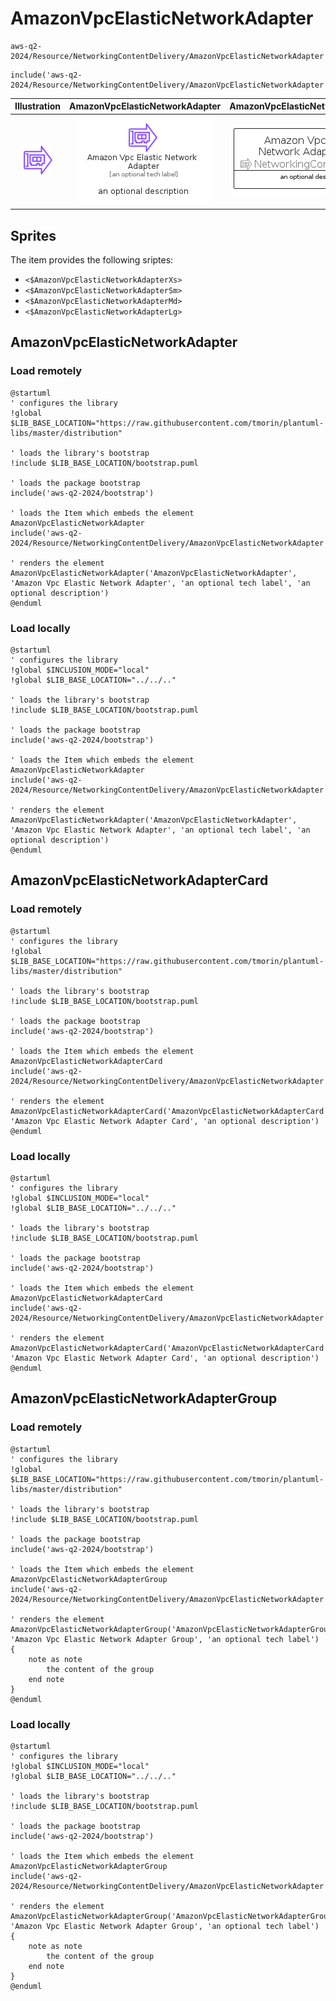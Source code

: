 # AmazonVpcElasticNetworkAdapter


```text
aws-q2-2024/Resource/NetworkingContentDelivery/AmazonVpcElasticNetworkAdapter
```

```text
include('aws-q2-2024/Resource/NetworkingContentDelivery/AmazonVpcElasticNetworkAdapter')
```



| Illustration | AmazonVpcElasticNetworkAdapter | AmazonVpcElasticNetworkAdapterCard | AmazonVpcElasticNetworkAdapterGroup |
| :---: | :---: | :---: | :---: |
| ![illustration for Illustration](../../../aws-q2-2024/Resource/NetworkingContentDelivery/AmazonVpcElasticNetworkAdapter.png) | ![illustration for AmazonVpcElasticNetworkAdapter](../../../aws-q2-2024/Resource/NetworkingContentDelivery/AmazonVpcElasticNetworkAdapter.Local.png) | ![illustration for AmazonVpcElasticNetworkAdapterCard](../../../aws-q2-2024/Resource/NetworkingContentDelivery/AmazonVpcElasticNetworkAdapterCard.Local.png) | ![illustration for AmazonVpcElasticNetworkAdapterGroup](../../../aws-q2-2024/Resource/NetworkingContentDelivery/AmazonVpcElasticNetworkAdapterGroup.Local.png) |



## Sprites
The item provides the following sriptes:

- `<$AmazonVpcElasticNetworkAdapterXs>`
- `<$AmazonVpcElasticNetworkAdapterSm>`
- `<$AmazonVpcElasticNetworkAdapterMd>`
- `<$AmazonVpcElasticNetworkAdapterLg>`





## AmazonVpcElasticNetworkAdapter

### Load remotely
```plantuml
@startuml
' configures the library
!global $LIB_BASE_LOCATION="https://raw.githubusercontent.com/tmorin/plantuml-libs/master/distribution"

' loads the library's bootstrap
!include $LIB_BASE_LOCATION/bootstrap.puml

' loads the package bootstrap
include('aws-q2-2024/bootstrap')

' loads the Item which embeds the element AmazonVpcElasticNetworkAdapter
include('aws-q2-2024/Resource/NetworkingContentDelivery/AmazonVpcElasticNetworkAdapter')

' renders the element
AmazonVpcElasticNetworkAdapter('AmazonVpcElasticNetworkAdapter', 'Amazon Vpc Elastic Network Adapter', 'an optional tech label', 'an optional description')
@enduml
```

### Load locally
```plantuml
@startuml
' configures the library
!global $INCLUSION_MODE="local"
!global $LIB_BASE_LOCATION="../../.."

' loads the library's bootstrap
!include $LIB_BASE_LOCATION/bootstrap.puml

' loads the package bootstrap
include('aws-q2-2024/bootstrap')

' loads the Item which embeds the element AmazonVpcElasticNetworkAdapter
include('aws-q2-2024/Resource/NetworkingContentDelivery/AmazonVpcElasticNetworkAdapter')

' renders the element
AmazonVpcElasticNetworkAdapter('AmazonVpcElasticNetworkAdapter', 'Amazon Vpc Elastic Network Adapter', 'an optional tech label', 'an optional description')
@enduml
```

## AmazonVpcElasticNetworkAdapterCard

### Load remotely
```plantuml
@startuml
' configures the library
!global $LIB_BASE_LOCATION="https://raw.githubusercontent.com/tmorin/plantuml-libs/master/distribution"

' loads the library's bootstrap
!include $LIB_BASE_LOCATION/bootstrap.puml

' loads the package bootstrap
include('aws-q2-2024/bootstrap')

' loads the Item which embeds the element AmazonVpcElasticNetworkAdapterCard
include('aws-q2-2024/Resource/NetworkingContentDelivery/AmazonVpcElasticNetworkAdapter')

' renders the element
AmazonVpcElasticNetworkAdapterCard('AmazonVpcElasticNetworkAdapterCard', 'Amazon Vpc Elastic Network Adapter Card', 'an optional description')
@enduml
```

### Load locally
```plantuml
@startuml
' configures the library
!global $INCLUSION_MODE="local"
!global $LIB_BASE_LOCATION="../../.."

' loads the library's bootstrap
!include $LIB_BASE_LOCATION/bootstrap.puml

' loads the package bootstrap
include('aws-q2-2024/bootstrap')

' loads the Item which embeds the element AmazonVpcElasticNetworkAdapterCard
include('aws-q2-2024/Resource/NetworkingContentDelivery/AmazonVpcElasticNetworkAdapter')

' renders the element
AmazonVpcElasticNetworkAdapterCard('AmazonVpcElasticNetworkAdapterCard', 'Amazon Vpc Elastic Network Adapter Card', 'an optional description')
@enduml
```

## AmazonVpcElasticNetworkAdapterGroup

### Load remotely
```plantuml
@startuml
' configures the library
!global $LIB_BASE_LOCATION="https://raw.githubusercontent.com/tmorin/plantuml-libs/master/distribution"

' loads the library's bootstrap
!include $LIB_BASE_LOCATION/bootstrap.puml

' loads the package bootstrap
include('aws-q2-2024/bootstrap')

' loads the Item which embeds the element AmazonVpcElasticNetworkAdapterGroup
include('aws-q2-2024/Resource/NetworkingContentDelivery/AmazonVpcElasticNetworkAdapter')

' renders the element
AmazonVpcElasticNetworkAdapterGroup('AmazonVpcElasticNetworkAdapterGroup', 'Amazon Vpc Elastic Network Adapter Group', 'an optional tech label') {
    note as note
        the content of the group
    end note
}
@enduml
```

### Load locally
```plantuml
@startuml
' configures the library
!global $INCLUSION_MODE="local"
!global $LIB_BASE_LOCATION="../../.."

' loads the library's bootstrap
!include $LIB_BASE_LOCATION/bootstrap.puml

' loads the package bootstrap
include('aws-q2-2024/bootstrap')

' loads the Item which embeds the element AmazonVpcElasticNetworkAdapterGroup
include('aws-q2-2024/Resource/NetworkingContentDelivery/AmazonVpcElasticNetworkAdapter')

' renders the element
AmazonVpcElasticNetworkAdapterGroup('AmazonVpcElasticNetworkAdapterGroup', 'Amazon Vpc Elastic Network Adapter Group', 'an optional tech label') {
    note as note
        the content of the group
    end note
}
@enduml
```

